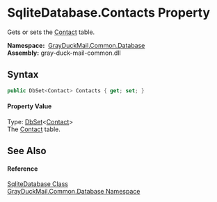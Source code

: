 SqliteDatabase.Contacts Property
================================
Gets or sets the [Contact][1] table.

  **Namespace:**  [GrayDuckMail.Common.Database][2]  
  **Assembly:** gray-duck-mail-common.dll

Syntax
------

```csharp
public DbSet<Contact> Contacts { get; set; }
```

#### Property Value
Type: [DbSet][3]&lt;[Contact][1]>  
 The [Contact][1] table. 

See Also
--------

#### Reference
[SqliteDatabase Class][4]  
[GrayDuckMail.Common.Database Namespace][2]  

[1]: ../Contact/README.md
[2]: ../README.md
[3]: https://docs.microsoft.com/dotnet/api/microsoft.entityframeworkcore.dbset-1
[4]: README.md